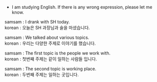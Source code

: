 * I am studying English. If there is any wrong expression, please let me know.

samsam : I drank with SH today.<br/>
korean : 오늘은 SH 과장님과 술을 마셨습니다.<br/>

samsam : We talked about various topics.<br/>
korean : 우리는 다양한 주제로 이야기를 했습니다.<br/>

samsam : The first topic is the people we work with.<br/>
korean : 첫번째 주제는 같이 일하는 사람들 입니다.<br/>

samsam : The second topic is working place.<br/>
korean : 두번째 주제는 일하는 곳입니다.<br/>